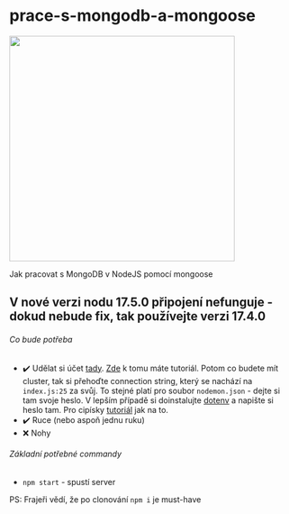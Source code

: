 # prace-s-mongodb-a-mongoose
<img src="https://pics.awwmemes.com/switch-to-node-js-71535273.png" width="400">

Jak pracovat s MongoDB v NodeJS pomocí mongoose

## V nové verzi nodu 17.5.0 připojení nefunguje - dokud nebude fix, tak používejte verzi 17.4.0

###### Co bude potřeba
- ✔️ Udělat si účet [tady](https://www.mongodb.com/). [Zde](https://www.youtube.com/watch?v=rPqRyYJmx2g) k tomu máte tutoriál. Potom co budete mít cluster, tak si přehoďte connection string, který se nachází na `index.js:25` za svůj. To stejné platí pro soubor `nodemon.json` - dejte si tam svoje heslo. V lepším případě si doinstalujte [dotenv](https://www.npmjs.com/package/dotenv) a napište si heslo tam. Pro cipísky [tutoriál](https://www.coderrocketfuel.com/article/store-mongodb-credentials-as-environment-variables-in-nodejs) jak na to.
- ✔️ Ruce (nebo aspoň jednu ruku)
- ❌ Nohy

###### Základní potřebné commandy
- `npm start` - spustí server

PS: Frajeři vědí, že po clonování `npm i` je must-have
